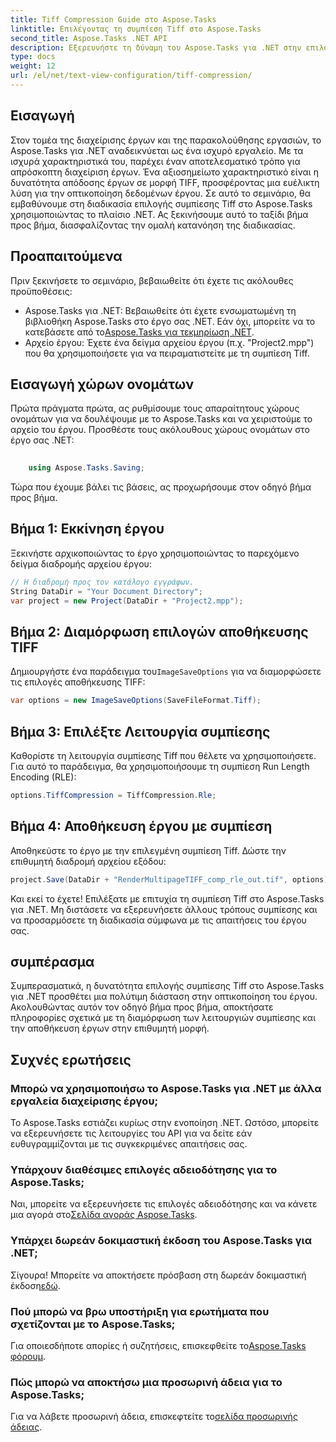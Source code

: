 ```yaml
---
title: Tiff Compression Guide στο Aspose.Tasks
linktitle: Επιλέγοντας τη συμπίεση Tiff στο Aspose.Tasks
second_title: Aspose.Tasks .NET API
description: Εξερευνήστε τη δύναμη του Aspose.Tasks για .NET στην επιλογή συμπίεσης Tiff. Ακολουθήστε τον βήμα προς βήμα οδηγό μας για αποτελεσματική οπτικοποίηση του έργου.
type: docs
weight: 12
url: /el/net/text-view-configuration/tiff-compression/
---
```

## Εισαγωγή
Στον τομέα της διαχείρισης έργων και της παρακολούθησης εργασιών, το Aspose.Tasks για .NET αναδεικνύεται ως ένα ισχυρό εργαλείο. Με τα ισχυρά χαρακτηριστικά του, παρέχει έναν αποτελεσματικό τρόπο για απρόσκοπτη διαχείριση έργων. Ένα αξιοσημείωτο χαρακτηριστικό είναι η δυνατότητα απόδοσης έργων σε μορφή TIFF, προσφέροντας μια ευέλικτη λύση για την οπτικοποίηση δεδομένων έργου. Σε αυτό το σεμινάριο, θα εμβαθύνουμε στη διαδικασία επιλογής συμπίεσης Tiff στο Aspose.Tasks χρησιμοποιώντας το πλαίσιο .NET. Ας ξεκινήσουμε αυτό το ταξίδι βήμα προς βήμα, διασφαλίζοντας την ομαλή κατανόηση της διαδικασίας.
## Προαπαιτούμενα
Πριν ξεκινήσετε το σεμινάριο, βεβαιωθείτε ότι έχετε τις ακόλουθες προϋποθέσεις:
-  Aspose.Tasks για .NET: Βεβαιωθείτε ότι έχετε ενσωματωμένη τη βιβλιοθήκη Aspose.Tasks στο έργο σας .NET. Εάν όχι, μπορείτε να το κατεβάσετε από το[Aspose.Tasks για τεκμηρίωση .NET](https://reference.aspose.com/tasks/net/).
- Αρχείο έργου: Έχετε ένα δείγμα αρχείου έργου (π.χ. "Project2.mpp") που θα χρησιμοποιήσετε για να πειραματιστείτε με τη συμπίεση Tiff.
## Εισαγωγή χώρων ονομάτων
Πρώτα πράγματα πρώτα, ας ρυθμίσουμε τους απαραίτητους χώρους ονομάτων για να δουλέψουμε με το Aspose.Tasks και να χειριστούμε το αρχείο του έργου. Προσθέστε τους ακόλουθους χώρους ονομάτων στο έργο σας .NET:
```csharp
    
    using Aspose.Tasks.Saving;
```
Τώρα που έχουμε βάλει τις βάσεις, ας προχωρήσουμε στον οδηγό βήμα προς βήμα.
## Βήμα 1: Εκκίνηση έργου
Ξεκινήστε αρχικοποιώντας το έργο χρησιμοποιώντας το παρεχόμενο δείγμα διαδρομής αρχείου έργου:
```csharp
// Η διαδρομή προς τον κατάλογο εγγράφων.
String DataDir = "Your Document Directory";
var project = new Project(DataDir + "Project2.mpp");
```
## Βήμα 2: Διαμόρφωση επιλογών αποθήκευσης TIFF
 Δημιουργήστε ένα παράδειγμα του`ImageSaveOptions` για να διαμορφώσετε τις επιλογές αποθήκευσης TIFF:
```csharp
var options = new ImageSaveOptions(SaveFileFormat.Tiff);
```
## Βήμα 3: Επιλέξτε Λειτουργία συμπίεσης
Καθορίστε τη λειτουργία συμπίεσης Tiff που θέλετε να χρησιμοποιήσετε. Για αυτό το παράδειγμα, θα χρησιμοποιήσουμε τη συμπίεση Run Length Encoding (RLE):
```csharp
options.TiffCompression = TiffCompression.Rle;
```
## Βήμα 4: Αποθήκευση έργου με συμπίεση
Αποθηκεύστε το έργο με την επιλεγμένη συμπίεση Tiff. Δώστε την επιθυμητή διαδρομή αρχείου εξόδου:
```csharp
project.Save(DataDir + "RenderMultipageTIFF_comp_rle_out.tif", options);
```
Και εκεί το έχετε! Επιλέξατε με επιτυχία τη συμπίεση Tiff στο Aspose.Tasks για .NET. Μη διστάσετε να εξερευνήσετε άλλους τρόπους συμπίεσης και να προσαρμόσετε τη διαδικασία σύμφωνα με τις απαιτήσεις του έργου σας.
## συμπέρασμα
Συμπερασματικά, η δυνατότητα επιλογής συμπίεσης Tiff στο Aspose.Tasks για .NET προσθέτει μια πολύτιμη διάσταση στην οπτικοποίηση του έργου. Ακολουθώντας αυτόν τον οδηγό βήμα προς βήμα, αποκτήσατε πληροφορίες σχετικά με τη διαμόρφωση των λειτουργιών συμπίεσης και την αποθήκευση έργων στην επιθυμητή μορφή.
## Συχνές ερωτήσεις
### Μπορώ να χρησιμοποιήσω το Aspose.Tasks για .NET με άλλα εργαλεία διαχείρισης έργου;
Το Aspose.Tasks εστιάζει κυρίως στην ενοποίηση .NET. Ωστόσο, μπορείτε να εξερευνήσετε τις λειτουργίες του API για να δείτε εάν ευθυγραμμίζονται με τις συγκεκριμένες απαιτήσεις σας.
### Υπάρχουν διαθέσιμες επιλογές αδειοδότησης για το Aspose.Tasks;
 Ναι, μπορείτε να εξερευνήσετε τις επιλογές αδειοδότησης και να κάνετε μια αγορά στο[Σελίδα αγοράς Aspose.Tasks](https://purchase.aspose.com/buy).
### Υπάρχει δωρεάν δοκιμαστική έκδοση του Aspose.Tasks για .NET;
 Σίγουρα! Μπορείτε να αποκτήσετε πρόσβαση στη δωρεάν δοκιμαστική έκδοση[εδώ](https://releases.aspose.com/).
### Πού μπορώ να βρω υποστήριξη για ερωτήματα που σχετίζονται με το Aspose.Tasks;
 Για οποιεσδήποτε απορίες ή συζητήσεις, επισκεφθείτε το[Aspose.Tasks φόρουμ](https://forum.aspose.com/c/tasks/15).
### Πώς μπορώ να αποκτήσω μια προσωρινή άδεια για το Aspose.Tasks;
 Για να λάβετε προσωρινή άδεια, επισκεφτείτε το[σελίδα προσωρινής άδειας](https://purchase.aspose.com/temporary-license/).